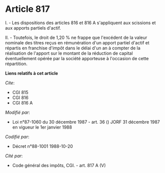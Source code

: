 # Article 817

I. - Les dispositions des articles 816 et 816 A s'appliquent aux scissions et aux apports partiels d'actif.

II. - Toutefois, le droit de 1,20 % ne frappe que l'excédent de la valeur nominale des titres reçus en rémunération d'un
apport partiel d'actif et répartis en franchise d'impôt dans le délai d'un an à compter de la réalisation de l'apport sur le
montant de la réduction de capital éventuellement opérée par la société apporteuse à l'occasion de cette répartition.

**Liens relatifs à cet article**

_Cite_:

  - CGI 815
  - CGI 816
  - CGI 816 A

_Modifié par_:

  - Loi n°87-1060 du 30 décembre 1987 - art. 36 () JORF 31 décembre 1987 en vigueur le 1er janvier 1988

_Codifié par_:

  - Décret n°88-1001 1988-10-20

_Cité par_:

  - Code général des impôts, CGI. - art. 817 A (V)

